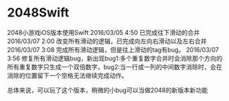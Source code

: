 # 2048Swift
2048小游戏iOS版本使用Swift
2016/03/05 4:50 已完成往下滑动的合并
2016/03/07 2:00 改变所有滑动的逻辑，已完成向左向右滑动以及左右合并
2016/03/07 3:08 完成所有滑动逻辑，但是往上滑动的tag有bug。
2016/03/07 3:56 修复所有滑动逻辑bug，新出现bug1:多个重复数字合并时会消除那个方向的所有重复数字只生成一个双倍数字，bug2:当一行或一列的中间数字消除时，会在消除的位置留下一个空格无法继续完成动作。

总体来说，可以玩了这个版本，稍微的小bug可以当做2048的新版本新功能

